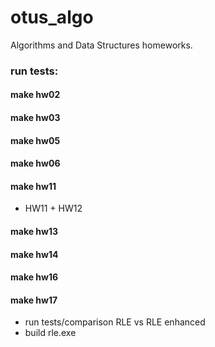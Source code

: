 # otus_algo

Algorithms and Data Structures homeworks.

### run tests:

#### make hw02

#### make hw03

#### make hw05

#### make hw06

#### make hw11

- HW11 + HW12

#### make hw13

#### make hw14

#### make hw16

#### make hw17

- run tests/comparison RLE vs RLE enhanced
- build rle.exe